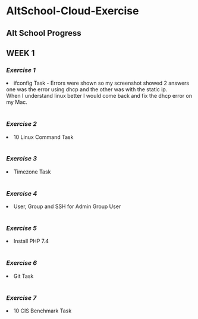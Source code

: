 # **AltSchool-Cloud-Exercise**
## __Alt School Progress__

## **WEEK 1**

### __*Exercise 1*__
<li> ifconfig Task - Errors were shown so my screenshot showed 2 answers one was the error using dhcp and the other was with the static ip. 
<br>
When I understand linux better I would  come back and fix the dhcp error on my Mac.
<br>
<br>

### __*Exercise 2*__
<li> 10 Linux Command Task
<br>
<br>

### __*Exercise 3*__
<li> Timezone Task
<br>
<br>

### __*Exercise 4*__
<li> User, Group and SSH for Admin Group User
<br>
<br>

### __*Exercise 5*__
<li> Install PHP 7.4
<br>
<br>

### __*Exercise 6*__
<li> Git Task
<br>
<br>

### __*Exercise 7*__
<li> 10 CIS Benchmark Task
<br>
<br>
